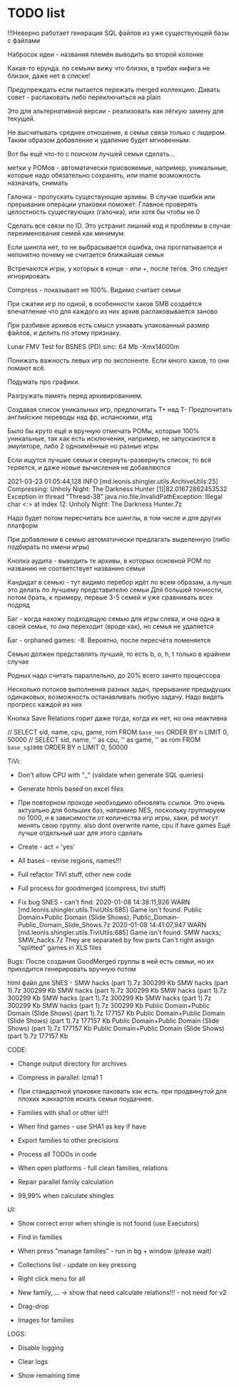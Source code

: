 # TODO list

!!!Неверно работает генерация SQL файлов из уже существующей базы с файлами

Набросок идеи - названия племён выводить во второй колонке

Какая-то ерунда. по семьям вижу что близки, в трибах нифига не близки, даже нет в списке!

Предупреждать если пытается пережать merged коллекцию. Давать совет - распаковать либо переключиться на plain

Это для альтернативной версии - реализовать как лёгкую замену для текущей.

Не высчитывать среднее отношение, в семье связи только с лидером.
Таким образом добавление и удаление будет мгновенным.

Вот бы ещё что-то с поиском лучшей семьи сделать...

метки у РОМов - автоматически присвояемые, например, уникальные, которые надо обязательно сохранять, или mame
возможность назначать, снимать

Галочка - пропускать существующие архивы. В случае ошибки или прерывания операции упаковки поможет. Главное проверять целостность существующих (галочка), или хотя бы чтобы не 0

Сделать все связи по ID. Это устранит лишний код и проблемы в случае переименования семей как минимум.

Если шингла нет, то не выбрасывается ошибка, она проглатывается и непонятно почему не считается ближайшая семья

Встречаются игры, у которых в конце - или +, после тегов. Это следует игнорировать

Compress - показывает не 100%. Видимо считает семьи

При сжатии игр по одной, в особенности хаков SMB создаётся впечатление что для каждого из них архив распаковывается заново

При разбивке архивов есть смысл узнавать упакованный размер файлов, и делить по этому признаку.

Lunar FMV Test for BSNES (PD).smc: 64 Mb
-Xmx14000m

Понижать важность левых игр по экспоненте. Если много хаков, то они ломают всё.

Подумать про графики.

Разгружать память перед архивированием.

Создавая список уникальных игр, предпочитать T+ над T-
Предпочитать английские переводы над фр, испанскими, итд

Было бы круто ещё и вручную отмечать РОМы, которые 100% уникальные, так как есть исключения, например, не запускаются в эмуляторе, либо 2 одноимённые но разные игры

Если ищутся лучшие семьи и свернуть-развернуть список, то всё теряется, и даже новые вычисления не добавляются


2021-03-23 01:05:44,128 INFO  [md.leonis.shingler.utils.ArchiveUtils:25] Compressing: Unholy Night: The Darkness Hunter [1]|82.01672862453532
Exception in thread "Thread-38" java.nio.file.InvalidPathException: Illegal char <:> at index 12: Unholy Night: The Darkness Hunter.7z


Надо будет потом пересчитать все шинглы, в том числе и для других платформ

При добавлении в семью автоматически предлагать выделенную (либо подбирать по имени игры)

Кнопка аудита - выводить те архивы, в которых основной РОМ по названию не соответствует названию семьи

Кандидат в семью - тут видимо перебор идёт по всем образам, а лучше это делать по лучшему представителю семьи
Для большей точности, потом брать, к примеру, первые 3-5 семей и уже сравнивать всех подряд

Баг - когда нахожу подходящую семью для игры слева, и она одна в своей семье, то она переходит (вроде как), но семья не удаляется

Баг - orphaned games: -8. Вероятно, после пересчёта поменяется

Семью должен представлять лучший, то есть b, o, h, t только в крайнем случае

Родных надо считать параллельно, до 20% всего занято процессора

Несколько потоков выполнения разных задач, прерывание предыдущих одинаковых, возможность останавливать любую задачу.
Надо видеть прогресс каждой из них

Кнопка Save Relations горит даже тогда, когда их нет, но она неактивна

// SELECT sid, name, cpu, game, rom FROM `base_nes` ORDER BY n LIMIT 0, 50000
// SELECT sid, name, '' as cpu, '' as game, '' as rom FROM `base_sg1000` ORDER BY n LIMIT 0, 50000

TiVi:

- Don't allow CPU with "_" (validate when generate SQL queries)

- Generate htmls based on excel files

- При повторном проходе необходимо обновлять ссылки. Это очень актуально для больших баз, например NES,
поскольку группируем по 1000, и в зависимости от количества игр игры, хаки, pd могут менять свою группу.
also dont overwrite name, cpu if have games
Ещё лучше отдельный шаг для этого сделать

- Create - act = 'yes'

- All bases - revise regions, names!!!

- Full refactor TIVI stuff, other new code

- Full process for goodmerged (compress, tivi stuff)

- Fix bug SNES - can't find:
2020-01-08 14:38:11,926 WARN  [md.leonis.shingler.utils.TiviUtils:685] Game isn't found: Public Domain+Public Domain (Slide Shows); Public_Domain-Public_Domain_Slide_Shows.7z
2020-01-08 14:41:07,947 WARN  [md.leonis.shingler.utils.TiviUtils:685] Game isn't found: SMW hacks; SMW_hacks.7z
They are separated by few parts
Can't right assign "splitted" games in XLS files 


Bugs:
После создания GoodMerged группы в ней есть семьи, но их приходится генерировать вручную потом

html файл для SNES - SMW hacks (part 1).7z	300299 Kb
                     SMW hacks (part 1).7z	300299 Kb
                     SMW hacks (part 1).7z	300299 Kb
                     SMW hacks (part 1).7z	300299 Kb
                     SMW hacks (part 1).7z	300299 Kb
                     SMW hacks (part 1).7z	300299 Kb
                     SMW hacks (part 1).7z	300299 Kb
                     Public Domain+Public Domain (Slide Shows) (part 1).7z	177157 Kb
                     Public Domain+Public Domain (Slide Shows) (part 1).7z	177157 Kb
                     Public Domain+Public Domain (Slide Shows) (part 1).7z	177157 Kb
                     Public Domain+Public Domain (Slide Shows) (part 1).7z	177157 Kb
 

CODE:

- Change output directory for archives

- Compress in parallel: lzma1 1

- При стандартной упаковке паковать как есть. при продвинутой для плохих жаккартов искать семьи поудачнее.

- Families with sha1 or other id!!!
- When find games - use SHA1 as key if have

- Export families to other precisions

- Process all TODOs in code

- When open platforms - full clean families, relations

- Repair parallel family calculation

- 99,99% when calculate shingles

UI:

- Show correct error when shingle is not found (use Executors)

- Find in families

- When press "manage families" - run in bg + window (please wait)

- Collections list - update on key pressing

- Right click menu for all

- New family, ... -> show that need calculate relations!!! - not need for v2

- Drag-drop
  
- Images for families


LOGS:

- Disable logging
- Clear logs

- Show remaining time
